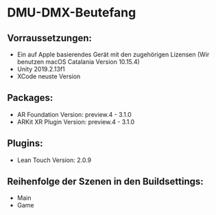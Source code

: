 # DMU-DMX-Beutefang

## Vorraussetzungen:
- Ein auf Apple basierendes Gerät mit den zugehörigen Lizensen (Wir benutzen macOS Catalania Version 10.15.4)
- Unity 2019.2.13f1
- XCode neuste Version

## Packages:
- AR Foundation Version: preview.4 - 3.1.0
- ARKit XR Plugin Version: preview.4 - 3.1.0

## Plugins:
- Lean Touch Version: 2.0.9

## Reihenfolge der Szenen in den Buildsettings:
- Main
- Game
